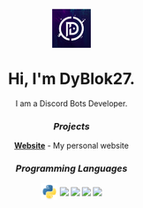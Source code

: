 <div align="center">
  <img align="center" width="70px" src="./assets/logo.png">
  <h1>Hi, I'm DyBlok27.</h1>
  I am a Discord Bots Developer.
  <br>
  <h3><i>Projects</i></h3>
  <strong><a href="https://dyblok.com">Website</a></strong> - My personal website
  <br>
  <h3><i>Programming Languages</i></h3>
  <img align="center" width="30px" src="./assets/languages/python.svg">
  <img align="center" width="30px" src="./assets/languages/nodejs.svg">
  <img align="center" width="30px" src="./assets/languages/javascript.svg">
  <img align="center" width="30px" src="./assets/languages/html.svg">
  <img align="center" width="30px" src="./assets/languages/css.svg">
  <br>
</div>
